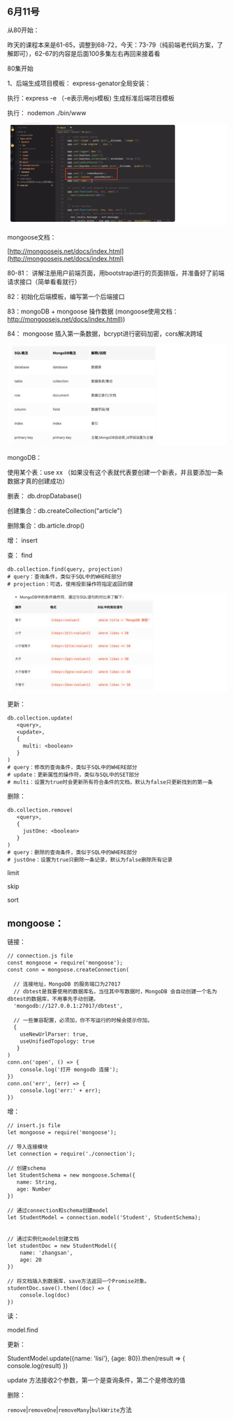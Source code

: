 ## 6月11号

从80开始：

昨天的课程本来是61-65，调整到68-72，今天：73-79（纯前端老代码方案，了解即可），62-67的内容是后面100多集左右再回来接着看

80集开始

1、后端生成项目模板： express-genator全局安装：

执行：express -e （-e表示用ejs模板) 生成标准后端项目模板

执行： nodemon ./bin/www

![1677224146678](image/6.11/1677224146678.png)

mongoose文档：

[http://mongoosejs.net/docs/index.html](http://mongoosejs.net/docs/index.html)

80-81： 讲解注册用户前端页面，用bootstrap进行的页面排版，并准备好了前端请求接口（简单看看就行）

82：初始化后端模板，编写第一个后端接口

83：mongoDB + mongoose 操作数据 (mongoose使用文档：[http://mongoosejs.net/docs/index.htmll)](http://mongoosejs.net/docs/index.htmll))

84： mongoose 插入第一条数据，bcrypt进行密码加密，cors解决跨域

![1677224155972](image/6.11/1677224155972.png)

mongoDB：

使用某个表：use xx （如果没有这个表就代表要创建一个新表，并且要添加一条数据才真的创建成功）

删表： db.dropDatabase()

创建集合：db.createCollection("article")

删除集合：db.article.drop()

增： insert

查： find

```
db.collection.find(query, projection)
# query：查询条件，类似于SQL中的WHERE部分
# projection：可选，使用投影操作符指定返回的键
```

![1677224167797](image/6.11/1677224167797.png)

更新：

```
db.collection.update(
   <query>,
   <update>,
   {
     multi: <boolean>
   }
)
# query：修改的查询条件，类似于SQL中的WHERE部分
# update：更新属性的操作符，类似与SQL中的SET部分
# multi：设置为true时会更新所有符合条件的文档，默认为false只更新找到的第一条
```

删除：

```
db.collection.remove(
   <query>,
   {
     justOne: <boolean>
   }
)
# query：删除的查询条件，类似于SQL中的WHERE部分
# justOne：设置为true只删除一条记录，默认为false删除所有记录
```

limit

skip

sort

## mongoose：

链接：

```
// connection.js file
const mongoose = require('mongoose');
const conn = mongoose.createConnection(

  // 连接地址，MongoDB 的服务端口为27017
  // dbtest是我要使用的数据库名，当往其中写数据时，MongoDB 会自动创建一个名为dbtest的数据库，不用事先手动创建。
  'mongodb://127.0.0.1:27017/dbtest', 

  // 一些兼容配置，必须加，你不写运行的时候会提示你加。
  {
    useNewUrlParser: true,
    useUnifiedTopology: true
   }
)
conn.on('open', () => {
	console.log('打开 mongodb 连接');
})
conn.on('err', (err) => {
	console.log('err:' + err);
})
```

增：

```
// insert.js file
let mongoose = require('mongoose');

// 导入连接模块
let connection = require('./connection');

// 创建schema
let StudentSchema = new mongoose.Schema({
   name: String,
   age: Number
})

// 通过connection和schema创建model
let StudentModel = connection.model('Student', StudentSchema);


// 通过实例化model创建文档
let studentDoc = new StudentModel({
    name: 'zhangsan',
    age: 20
})

// 将文档插入到数据库，save方法返回一个Promise对象。
studentDoc.save().then((doc) => {
    console.log(doc)
})
```

读：

model.find

更新：

StudentModel.update({name: 'lisi'}, {age: 80}).then(result => { console.log(result) })

update 方法接收2个参数，第一个是查询条件，第二个是修改的值

删除：

`remove`|`removeOne`|`removeMany`|`bulkWrite`方法
